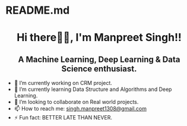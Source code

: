 # README.md
<h1 align="center">Hi there👋🏻, I'm Manpreet Singh!!</h1>

<h2 align="center">A Machine Learning, Deep Learning & Data Science enthusiast.</h2>
 

- 🔭 I’m currently working on CRM project.
- 🌱 I’m currently learning Data Structure and Algorithms and Deep Learning.
- 👯 I’m looking to collaborate on Real world projects.
- 📫 How to reach me: singh.manpreet1308@gmail.com
- ⚡ Fun fact: BETTER LATE THAN NEVER.


